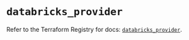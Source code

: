 # `databricks_provider`

Refer to the Terraform Registry for docs: [`databricks_provider`](https://registry.terraform.io/providers/databricks/databricks/1.60.0/docs/resources/provider).
